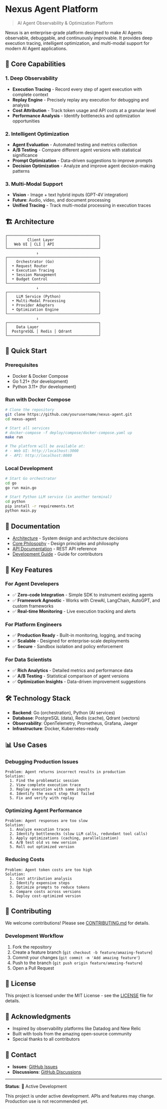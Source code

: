 # Nexus Agent Platform

> AI Agent Observability & Optimization Platform

Nexus is an enterprise-grade platform designed to make AI Agents observable, debuggable, and continuously improvable. It provides deep execution tracing, intelligent optimization, and multi-modal support for modern AI Agent applications.

## 🎯 Core Capabilities

### 1. Deep Observability
- **Execution Tracing** - Record every step of agent execution with complete context
- **Replay Engine** - Precisely replay any execution for debugging and analysis
- **Cost Attribution** - Track token usage and API costs at a granular level
- **Performance Analysis** - Identify bottlenecks and optimization opportunities

### 2. Intelligent Optimization
- **Agent Evaluation** - Automated testing and metrics collection
- **A/B Testing** - Compare different agent versions with statistical significance
- **Prompt Optimization** - Data-driven suggestions to improve prompts
- **Decision Optimization** - Analyze and improve agent decision-making patterns

### 3. Multi-Modal Support
- **Vision** - Image + text hybrid inputs (GPT-4V integration)
- **Future**: Audio, video, and document processing
- **Unified Tracing** - Track multi-modal processing in execution traces

## 🏗️ Architecture

```
┌─────────────────────────────────────────┐
│         Client Layer                    │
│   Web UI │ CLI │ API                    │
└─────────────────────────────────────────┘
              ↓
┌─────────────────────────────────────────┐
│    Orchestrator (Go)                    │
│  • Request Router                       │
│  • Execution Tracing                    │
│  • Session Management                   │
│  • Budget Control                       │
└─────────────────────────────────────────┘
              ↓
┌─────────────────────────────────────────┐
│    LLM Service (Python)                 │
│  • Multi-Modal Processing               │
│  • Provider Adapters                    │
│  • Optimization Engine                  │
└─────────────────────────────────────────┘
              ↓
┌─────────────────────────────────────────┐
│    Data Layer                           │
│  PostgreSQL │ Redis │ Qdrant            │
└─────────────────────────────────────────┘
```

## 🚀 Quick Start

### Prerequisites
- Docker & Docker Compose
- Go 1.21+ (for development)
- Python 3.11+ (for development)

### Run with Docker Compose

```bash
# Clone the repository
git clone https://github.com/yourusername/nexus-agent.git
cd nexus-agent

# Start all services
# docker-compose -f deploy/compose/docker-compose.yaml up
make run

# The platform will be available at:
# - Web UI: http://localhost:3000
# - API: http://localhost:8080
```

### Local Development

```bash
# Start Go orchestrator
cd go
go run main.go

# Start Python LLM service (in another terminal)
cd python
pip install -r requirements.txt
python main.py
```

## 📖 Documentation

- [Architecture](docs/ARCHITECTURE.md) - System design and architecture decisions
- [Core Philosophy](docs/CORE_PHILOSOPHY.md) - Design principles and philosophy
- [API Documentation](docs/API.md) - REST API reference
- [Development Guide](docs/DEVELOPMENT.md) - Guide for contributors

## 🎯 Key Features

### For Agent Developers
- ✅ **Zero-code Integration** - Simple SDK to instrument existing agents
- ✅ **Framework Agnostic** - Works with CrewAI, LangChain, AutoGPT, and custom frameworks
- ✅ **Real-time Monitoring** - Live execution tracking and alerts

### For Platform Engineers
- ✅ **Production Ready** - Built-in monitoring, logging, and tracing
- ✅ **Scalable** - Designed for enterprise-scale deployments
- ✅ **Secure** - Sandbox isolation and policy enforcement

### For Data Scientists
- ✅ **Rich Analytics** - Detailed metrics and performance data
- ✅ **A/B Testing** - Statistical comparison of agent versions
- ✅ **Optimization Insights** - Data-driven improvement suggestions

## 🛠️ Technology Stack

- **Backend**: Go (orchestration), Python (AI services)
- **Database**: PostgreSQL (data), Redis (cache), Qdrant (vectors)
- **Observability**: OpenTelemetry, Prometheus, Grafana, Jaeger
- **Infrastructure**: Docker, Kubernetes-ready

## 📊 Use Cases

### Debugging Production Issues
```
Problem: Agent returns incorrect results in production
Solution: 
  1. Find the problematic session
  2. View complete execution trace
  3. Replay execution with same inputs
  4. Identify the exact step that failed
  5. Fix and verify with replay
```

### Optimizing Agent Performance
```
Problem: Agent responses are too slow
Solution:
  1. Analyze execution traces
  2. Identify bottlenecks (slow LLM calls, redundant tool calls)
  3. Apply optimizations (caching, parallelization)
  4. A/B test old vs new version
  5. Roll out optimized version
```

### Reducing Costs
```
Problem: Agent token costs are too high
Solution:
  1. Cost attribution analysis
  2. Identify expensive steps
  3. Optimize prompts to reduce tokens
  4. Compare costs across versions
  5. Deploy cost-optimized version
```

## 🤝 Contributing

We welcome contributions! Please see [CONTRIBUTING.md](CONTRIBUTING.md) for details.

### Development Workflow
1. Fork the repository
2. Create a feature branch (`git checkout -b feature/amazing-feature`)
3. Commit your changes (`git commit -m 'Add amazing feature'`)
4. Push to the branch (`git push origin feature/amazing-feature`)
5. Open a Pull Request

## 📝 License

This project is licensed under the MIT License - see the [LICENSE](LICENSE) file for details.

## 🙏 Acknowledgments

- Inspired by observability platforms like Datadog and New Relic
- Built with tools from the amazing open-source community
- Special thanks to all contributors

## 📧 Contact

- **Issues**: [GitHub Issues](https://github.com/yourusername/nexus-agent/issues)
- **Discussions**: [GitHub Discussions](https://github.com/yourusername/nexus-agent/discussions)

---

**Status**: 🚧 Active Development

This project is under active development. APIs and features may change. Production use is not recommended yet.